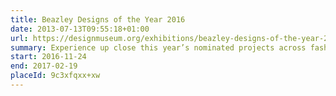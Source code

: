 ```yaml
---
title: Beazley Designs of the Year 2016
date: 2013-07-13T09:55:18+01:00
url: https://designmuseum.org/exhibitions/beazley-designs-of-the-year-2016
summary: Experience up close this year’s nominated projects across fashion, architecture, digital, transport, product and graphic design.
start: 2016-11-24
end: 2017-02-19
placeId: 9c3xfqxx+xw
---
```

